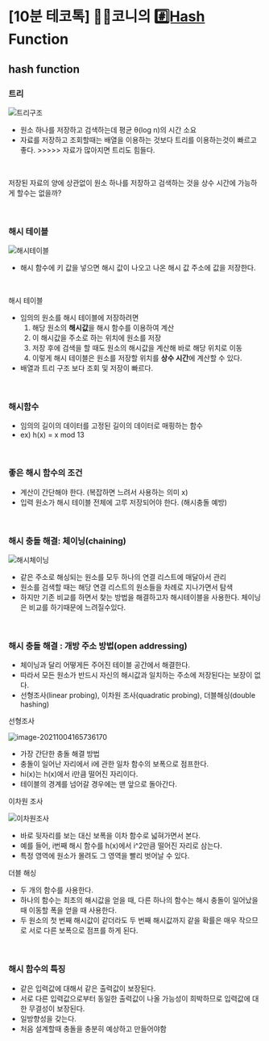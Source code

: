 # [10분 테코톡] 👩‍🏫코니의 [#️⃣Hash](https://www.youtube.com/hashtag/⃣hash) Function

## hash function

### 트리

![트리구조](이미지/트리구조.PNG)

- 원소 하나를 저장하고 검색하는데 평균 θ(log n)의 시간 소요
- 자료를 저장하고 조회할때는 배열을 이용하는 것보다 트리를 이용하는것이 빠르고 좋다. >>>>> 자료가 많아지면 트리도 힘들다.

<br>

저장된 자료의 양에 상관없이 원소 하나를 저장하고 검색하는 것을 상수 시간에 가능하게 할수는 없을까?

<br>

### 해시 테이블

![해시테이블](이미지/해시테이블.PNG)

- 해시 함수에 키 값을 넣으면 해시 값이 나오고 나온 해시 값 주소에 값을 저장한다.

<br>

해시 테이블

- 임의의 원소를 해시 테이블에 저장하려면
  1. 해당 원소의 **해시값**을 해시 함수를 이용하여 계산
  2. 이 해시값을 주소로 하는 위치에 원소를 저장
  3. 저장 후에 검색을 할 때도 원소의 해시값을 계산해 바로 해당 위치로 이동
  4. 이렇게 해시 테이블은 원소를 저장할 위치를 **상수 시간**에 계산할 수 있다.
- 배열과 트리 구조 보다 조회 및 저장이 빠르다.

<br>

### 해시함수

- 임의의 길이의 데이터를 고정된 길이의 데이터로 매핑하는 함수
- ex) h(x) = x mod 13

<br>

### 좋은 해시 함수의 조건

- 계산이 간단해야 한다. (복잡하면 느려서 사용하는 의미 x)
- 입력 원소가 해시 테이블 전체에 고루 저장되어야 한다. (해시충돌 예방)

<br>

### 해시 충돌 해결: 체이닝(chaining)

![해시체이닝](이미지/해시체이닝.PNG)

-  같은 주소로 해싱되는 원소를 모두 하나의 연결 리스트에 매달아서 관리
- 원소를 검색할 때는 해당 연결 리스트의 원소들을 차례로 지나가면서 탐색
- 하지만 기존 비교를 하면서 찾는 방법을 해결하고자 해시테이블을 사용한다. 체이닝은 비교를 하기때문에 느려질수있다.

<br>

### 해시 충돌 해결 : 개방 주소 방법(open addressing)

- 체이닝과 달리 어떻게든 주어진 테이블 공간에서 해결한다.
- 따라서 모든 원소가 반드시 자신의 해시값과 일치하는 주소에 저장된다는 보장이 없다.
- 선형조사(linear probing), 이차원 조사(quadratic probing), 더블해싱(double hashing)

선형조사

![image-20211004165736170](이미지/선형조사.PNG)

- 가장 간단한 충돌 해결 방법
- 충돌이 일어난 자리에서 i에 관한 일차 함수의 보폭으로 점프한다.
- hi(x)는 h(x)에서 i만큼 떨어진 자리이다.
- 테이블의 경계를 넘어갈 경우에는 맨 앞으로 돌아간다.

이차원 조사

![이차원조사](이미지/이차원조사.PNG)

- 바로 뒷자리를 보는 대신 보폭을 이차 함수로 넓혀가면서 본다.
- 예를 들어, i번째 해시 함수를 h(x)에서 i^2만큼 떨어진 자리로 삼는다.
- 특정 영역에 원소가 몰려도 그 영역을 빨리 벗어날 수 있다.

더블 해싱

- 두 개의 함수를 사용한다.
- 하나의 함수는 최초의 해시값을 얻을 때, 다른 하나의 함수는 해시 충돌이 일어났을 때 이동할 폭을 얻을 때 사용한다.
- 두 원소의 첫 번째 해시값이 같더라도 두 번째 해시값까지 같을 확률은 매우 작으므로 서로 다른 보폭으로 점프를 하게 된다.

<br>

### 해시 함수의 특징

- 같은 입력값에 대해서 같은 출력값이 보장된다.
- 서로 다른 입력값으로부터 동일한 출력값이 나올 가능성이 희박하므로 입력값에 대한 무결성이 보장된다.
- 일방향성을 갖는다.
- 처음 설계할때 충돌을 충분히 예상하고 만들어야함

